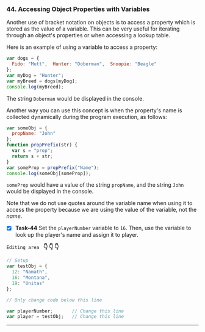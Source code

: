 ### 44. Accessing Object Properties with Variables
Another use of bracket notation on objects is to access a property which is stored as the value of a variable. This can be very useful for iterating through an object's properties or when accessing a lookup table.

Here is an example of using a variable to access a property:
```js
var dogs = {
  Fido: "Mutt",  Hunter: "Doberman",  Snoopie: "Beagle"
};
var myDog = "Hunter";
var myBreed = dogs[myDog];
console.log(myBreed);
```
The string `Doberman` would be displayed in the console.

Another way you can use this concept is when the property's name is collected dynamically during the program execution, as follows:
```js
var someObj = {
  propName: "John"
};
function propPrefix(str) {
  var s = "prop";
  return s + str;
}
var someProp = propPrefix("Name");
console.log(someObj[someProp]);
```
`someProp` would have a value of the string `propName`, and the string `John` would be displayed in the console.

Note that we do not use quotes around the variable name when using it to access the property because we are using the value of the variable, not the *name*.

- [x] **Task-44** Set the `playerNumber` variable to `16`. Then, use the variable to look up the player's name and assign it to player.


``Editing area `` **:point_down: :point_down: :point_down:**

```js
// Setup
var testObj = {
  12: "Namath",
  16: "Montana",
  19: "Unitas"
};

// Only change code below this line

var playerNumber;       // Change this line
var player = testObj;   // Change this line
```
*************************************************************************************
